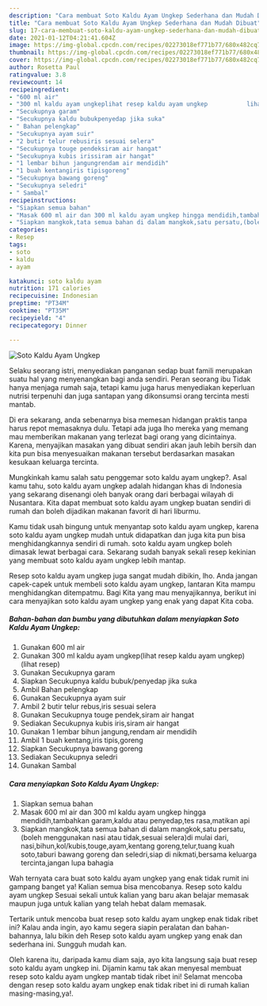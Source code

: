 ```yaml
---
description: "Cara membuat Soto Kaldu Ayam Ungkep Sederhana dan Mudah Dibuat"
title: "Cara membuat Soto Kaldu Ayam Ungkep Sederhana dan Mudah Dibuat"
slug: 17-cara-membuat-soto-kaldu-ayam-ungkep-sederhana-dan-mudah-dibuat
date: 2021-01-12T04:21:41.604Z
image: https://img-global.cpcdn.com/recipes/02273018ef771b77/680x482cq70/soto-kaldu-ayam-ungkep-foto-resep-utama.jpg
thumbnail: https://img-global.cpcdn.com/recipes/02273018ef771b77/680x482cq70/soto-kaldu-ayam-ungkep-foto-resep-utama.jpg
cover: https://img-global.cpcdn.com/recipes/02273018ef771b77/680x482cq70/soto-kaldu-ayam-ungkep-foto-resep-utama.jpg
author: Rosetta Paul
ratingvalue: 3.8
reviewcount: 14
recipeingredient:
- "600 ml air"
- "300 ml kaldu ayam ungkeplihat resep kaldu ayam ungkep           lihat resep"
- "Secukupnya garam"
- "Secukupnya kaldu bubukpenyedap jika suka"
- " Bahan pelengkap"
- "Secukupnya ayam suir"
- "2 butir telur rebusiris sesuai selera"
- "Secukupnya touge pendeksiram air hangat"
- "Secukupnya kubis irissiram air hangat"
- "1 lembar bihun jangungrendam air mendidih"
- "1 buah kentangiris tipisgoreng"
- "Secukupnya bawang goreng"
- "Secukupnya seledri"
- " Sambal"
recipeinstructions:
- "Siapkan semua bahan"
- "Masak 600 ml air dan 300 ml kaldu ayam ungkep hingga mendidih,tambahkan garam,kaldu atau penyedap,tes rasa,matikan api"
- "Siapkan mangkok,tata semua bahan di dalam mangkok,satu persatu,(boleh menggunakan nasi atau tidak,sesuai selera)di mulai dari, nasi,bihun,kol/kubis,touge,ayam,kentang goreng,telur,tuang kuah soto,taburi bawang goreng dan seledri,siap di nikmati,bersama keluarga tercinta,jangan lupa bahagia"
categories:
- Resep
tags:
- soto
- kaldu
- ayam

katakunci: soto kaldu ayam 
nutrition: 171 calories
recipecuisine: Indonesian
preptime: "PT34M"
cooktime: "PT35M"
recipeyield: "4"
recipecategory: Dinner

---
```



![Soto Kaldu Ayam Ungkep](https://img-global.cpcdn.com/recipes/02273018ef771b77/680x482cq70/soto-kaldu-ayam-ungkep-foto-resep-utama.jpg)

Selaku seorang istri, menyediakan panganan sedap buat famili merupakan suatu hal yang menyenangkan bagi anda sendiri. Peran seorang ibu Tidak hanya menjaga rumah saja, tetapi kamu juga harus menyediakan keperluan nutrisi terpenuhi dan juga santapan yang dikonsumsi orang tercinta mesti mantab.

Di era  sekarang, anda sebenarnya bisa memesan hidangan praktis tanpa harus repot memasaknya dulu. Tetapi ada juga lho mereka yang memang mau memberikan makanan yang terlezat bagi orang yang dicintainya. Karena, menyajikan masakan yang dibuat sendiri akan jauh lebih bersih dan kita pun bisa menyesuaikan makanan tersebut berdasarkan masakan kesukaan keluarga tercinta. 



Mungkinkah kamu salah satu penggemar soto kaldu ayam ungkep?. Asal kamu tahu, soto kaldu ayam ungkep adalah hidangan khas di Indonesia yang sekarang disenangi oleh banyak orang dari berbagai wilayah di Nusantara. Kita dapat membuat soto kaldu ayam ungkep buatan sendiri di rumah dan boleh dijadikan makanan favorit di hari liburmu.

Kamu tidak usah bingung untuk menyantap soto kaldu ayam ungkep, karena soto kaldu ayam ungkep mudah untuk didapatkan dan juga kita pun bisa menghidangkannya sendiri di rumah. soto kaldu ayam ungkep boleh dimasak lewat berbagai cara. Sekarang sudah banyak sekali resep kekinian yang membuat soto kaldu ayam ungkep lebih mantap.

Resep soto kaldu ayam ungkep juga sangat mudah dibikin, lho. Anda jangan capek-capek untuk membeli soto kaldu ayam ungkep, lantaran Kita mampu menghidangkan ditempatmu. Bagi Kita yang mau menyajikannya, berikut ini cara menyajikan soto kaldu ayam ungkep yang enak yang dapat Kita coba.

<!--inarticleads1-->

##### Bahan-bahan dan bumbu yang dibutuhkan dalam menyiapkan Soto Kaldu Ayam Ungkep:

1. Gunakan 600 ml air
1. Gunakan 300 ml kaldu ayam ungkep(lihat resep kaldu ayam ungkep)           (lihat resep)
1. Gunakan Secukupnya garam
1. Siapkan Secukupnya kaldu bubuk/penyedap jika suka
1. Ambil  Bahan pelengkap
1. Gunakan Secukupnya ayam suir
1. Ambil 2 butir telur rebus,iris sesuai selera
1. Gunakan Secukupnya touge pendek,siram air hangat
1. Sediakan Secukupnya kubis iris,siram air hangat
1. Gunakan 1 lembar bihun jangung,rendam air mendidih
1. Ambil 1 buah kentang,iris tipis,goreng
1. Siapkan Secukupnya bawang goreng
1. Sediakan Secukupnya seledri
1. Gunakan  Sambal




<!--inarticleads2-->

##### Cara menyiapkan Soto Kaldu Ayam Ungkep:

1. Siapkan semua bahan
1. Masak 600 ml air dan 300 ml kaldu ayam ungkep hingga mendidih,tambahkan garam,kaldu atau penyedap,tes rasa,matikan api
1. Siapkan mangkok,tata semua bahan di dalam mangkok,satu persatu,(boleh menggunakan nasi atau tidak,sesuai selera)di mulai dari, nasi,bihun,kol/kubis,touge,ayam,kentang goreng,telur,tuang kuah soto,taburi bawang goreng dan seledri,siap di nikmati,bersama keluarga tercinta,jangan lupa bahagia




Wah ternyata cara buat soto kaldu ayam ungkep yang enak tidak rumit ini gampang banget ya! Kalian semua bisa mencobanya. Resep soto kaldu ayam ungkep Sesuai sekali untuk kalian yang baru akan belajar memasak maupun juga untuk kalian yang telah hebat dalam memasak.

Tertarik untuk mencoba buat resep soto kaldu ayam ungkep enak tidak ribet ini? Kalau anda ingin, ayo kamu segera siapin peralatan dan bahan-bahannya, lalu bikin deh Resep soto kaldu ayam ungkep yang enak dan sederhana ini. Sungguh mudah kan. 

Oleh karena itu, daripada kamu diam saja, ayo kita langsung saja buat resep soto kaldu ayam ungkep ini. Dijamin kamu tak akan menyesal membuat resep soto kaldu ayam ungkep mantab tidak ribet ini! Selamat mencoba dengan resep soto kaldu ayam ungkep enak tidak ribet ini di rumah kalian masing-masing,ya!.

